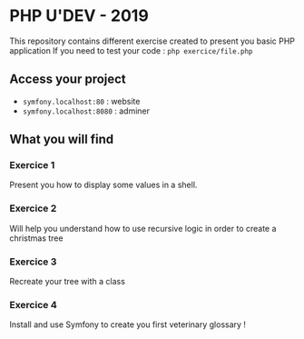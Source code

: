 # PHP U'DEV - 2019

This repository contains different exercise created to present you basic PHP application
If you need to test your code : `php exercice/file.php`

## Access your project

* `symfony.localhost:80` : website
* `symfony.localhost:8080` : adminer

## What you will find
### Exercice 1

Present you how to display some values in a shell.
 
### Exercice 2 

Will help you understand how to use recursive logic in order to create a christmas tree

### Exercice 3 

Recreate your tree with a class

### Exercice 4

Install and use Symfony to create you first veterinary glossary !
